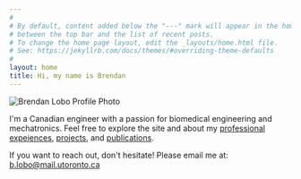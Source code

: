 ```yaml
---
#
# By default, content added below the "---" mark will appear in the home page
# between the top bar and the list of recent posts.
# To change the home page layout, edit the _layouts/home.html file.
# See: https://jekyllrb.com/docs/themes/#overriding-theme-defaults
#
layout: home
title: Hi, my name is Brendan
---
```

![Brendan Lobo Profile Photo]("https://raw.githubusercontent.com/Brendan-Lobo/Brendan-Lobo.github.io/main/assets/homepage/Brendan_Profile_Photo.jpghttps://github.com/Brendan-Lobo/Brendan-Lobo.github.io/blob/main/assets/homepage/Brendan_Profile_Photo.jpg")

I'm a Canadian engineer with a passion for biomedical engineering and mechatronics. Feel free to explore the site and about my [professional expeiences](https://brendanlobo.ca/curriculum_vitae/), [projects](https://brendanlobo.ca/projects/), and [publications](https://brendanlobo.ca/publications/).

If you want to reach out, don't hesitate! Please email me at: [b.lobo@mail.utoronto.ca](mailto:b.lobo@mail.utoronto.ca)
